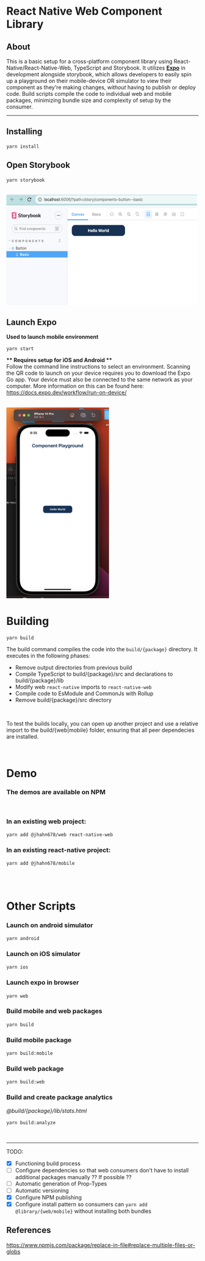 # React Native Web Component Library

## About

This is a basic setup for a cross-platform component library using React-Native/React-Native-Web, TypeScript and Storybook.
It utilizes <b><a href="https://docs.expo.dev/">Expo</a></b> in development alongside storybook, which allows developers to easily spin up a playground on their mobile-device OR simulator to view their component as they're making changes, <i>without</i> having to publish or deploy code. Build scripts compile the code to individual web and mobile packages, minimizing bundle size and complexity of setup by the consumer.

<hr>

## Installing

```
yarn install
```


## Open Storybook

```
yarn storybook
```

<br>

<img src="assets/storybook-demo.png" alt="drawing" height="290" width="500"/>

<br>

## Launch Expo
<strong>Used to launch mobile environment</strong>

```
yarn start
```
<strong> ** Requires setup for iOS and Android ** </strong><br>
Follow the command line instructions to select an environment. Scanning the QR code to launch on your device requires you to download the Expo Go app. Your device must also be connected to the same network as your computer. More information on this can be found here: <a href="https://docs.expo.dev/workflow/run-on-device/">https://docs.expo.dev/workflow/run-on-device/</a>

<br>

<img src="assets/ios-simulator.png" alt="drawing" height="500"/>

<br>

# Building

```
yarn build
```
The build command compiles the code into the <code>build/{package}</code> directory. It executes in the following phases:

- Remove output directories from previous build
- Compile TypeScript to build/{package}/src and declarations to build/{package}/lib
- Modify web <code>react-native</code> imports to <code>react-native-web</code> 
- Compile code to EsModule and CommonJs with Rollup
- Remove build/{package}/src directory

<br>

To test the builds locally, you can open up another project and use a relative import to the build/{web|mobile} folder, ensuring that all peer dependecies are installed.

<br>

# Demo


### The demos are available on NPM
<br>

### In an existing web project:

```
yarn add @jhahn678/web react-native-web
```
### In an existing react-native project:

```
yarn add @jhahn678/mobile
```
<br><br>

# Other Scripts

### Launch on android simulator
```
yarn android
```
### Launch on iOS simulator
```
yarn ios
```
### Launch expo in browser
```
yarn web
```
### Build mobile and web packages
```
yarn build
```
### Build mobile package
```
yarn build:mobile
```
### Build web package
```
yarn build:web
```
### Build and create package analytics 
<i>@build/{package}/lib/stats.html</i>

```
yarn build:analyze
```

<br><hr>

TODO:

- [x] Functioning build process
- [ ] Configure dependencies so that web consumers don't have to install additional packages manually ?? If possible ??
- [ ] Automatic generation of Prop-Types
- [ ] Automatic versioning
- [x] Configure NPM publishing
- [x] Configure install pattern so consumers can <code>yarn add @library/{web/mobile}</code> without installing both bundles

## References

https://www.npmjs.com/package/replace-in-file#replace-multiple-files-or-globs
